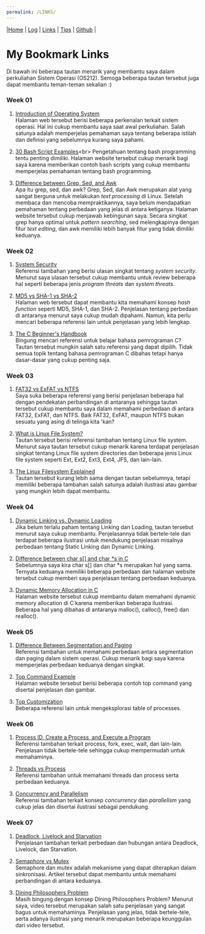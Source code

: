 ```yaml
---
permalink: /LINKS/
---
```

|[Home](/os212/) | [Log](TXT/mylog.txt) | [Links](.) | [Tips](../TIPS/) | [Github](https://github.com/mfikriharyanto/os212/) |

# My Bookmark Links
Di bawah ini beberapa tautan menarik yang membantu saya dalam perkuliahan Sistem Operasi (OS212). Semoga beberapa tautan tersebut juga dapat membantu teman-teman sekalian :)

### Week 01
1. [Introduction of Operating System](https://www.geeksforgeeks.org/introduction-of-operating-system-set-1/)<br>
Halaman web tersebut berisi beberapa perkenalan terkait sistem operasi. Hal ini cukup membantu saya saat awal perkuliahan. Salah satunya adalah memperjelas pemahaman saya tentang beberapa istilah dan definisi yang sebelumnya kurang saya pahami.

2. [30 Bash Script Examples](https://linuxhint.com/30_bash_script_examples/#:~:text=Bash%20scripts%20can%20be%20used,important%20for%20every%20Linux%20user.)<br>
Pengetahuan tentang bash programming tentu penting dimiliki. Halaman website tersebut cukup menarik bagi saya karena memberikan contoh bash scripts yang cukup membantu memperjelas pemahaman tentang bash programming.

3. [Difference between Grep, Sed, and Awk](https://www.baeldung.com/linux/grep-sed-awk-differences)<br>
Apa itu grep, sed, dan awk? Grep, Sed, dan Awk merupakan alat yang sangat berguna untuk melakukan _text processing_ di Linux. Setelah membaca dan mencoba mempraktikannya, saya belum mendapatkan pemahaman tentang perbedaan yang jelas di antara ketiganya. Halaman website tersebut cukup menjawab kebingunan saya. Secara singkat grep hanya optimal untuk _pattern searching_, sed melengkapinya dengan fitur _text editing_, dan awk memiliki lebih banyak fitur yang tidak dimiliki keduanya.

### Week 02
1. [System Security](https://www.geeksforgeeks.org/system-security/)<br>
Referensi tambahan yang berisi ulasan singkat tentang _system security_. Menurut saya ulasan tersebut cukup membantu untuk review beberapa hal seperti beberapa jenis _program threats_ dan _system threats_.

2. [MD5 vs SHA-1 vs SHA-2](https://www.freecodecamp.org/news/md5-vs-sha-1-vs-sha-2-which-is-the-most-secure-encryption-hash-and-how-to-check-them/)<br>
Halaman web tersebut dapat membantu kita memahami konsep _hash function_ seperti MD5, SHA-1, dan SHA-2. Penjelasan tentang perbedaan di antaranya menurut saya cukup mudah dipahami. Namun, kita perlu mencari beberapa referensi lain untuk penjelasan yang lebih lengkap.

3. [The C Beginner's Handbook](https://www.freecodecamp.org/news/the-c-beginners-handbook/)<br>
Bingung mencari referensi untuk belajar bahasa pemrograman C? Tautan tersebut mungkin salah satu referensi yang dapat dipilih. Tidak semua topik tentang bahasa pemrograman C dibahas tetapi hanya dasar-dasar yang cukup penting saja.

### Week 03

1. [FAT32 vs ExFAT vs NTFS](https://www.cbtnuggets.com/blog/technology/system-admin/fat32-vs-exfat-vs-ntfs-file-system-formatting-explained)<br>
Saya suka beberapa referensi yang berisi penjelasan beberapa hal dengan pendekatan perbandingan di antaranya sehingga tautan tersebut cukup membantu saya dalam memahami perbedaan di antara FAT32, ExFAT, dan NTFS. Baik FAT32, ExFAT, maupun NTFS bukan sesuatu yang asing di telinga kita 'kan?

2. [What is Linux File System?](https://likegeeks.com/linux-file-system/)<br>
Tautan tersebut berisi referensi tambahan tentang Linux file system. Menurut saya tautan tersebut cukup menarik karena terdapat penjelasan singkat tentang Linux file system directories dan beberapa jenis Linux file system seperti Ext, Ext2, Ext3, Ext4, JFS, dan lain-lain.

3. [The Linux Filesystem Explained](https://www.linux.com/training-tutorials/linux-filesystem-explained/)<br>
Tautan tersebut kurang lebih sama dengan tautan sebelumnya, tetapi memiliki beberapa tambahan salah satunya adalah ilustrasi atau gambar yang mungkin lebih dapat membantu.

### Week 04

1. [Dynamic Linking vs. Dynamic Loading](https://www.baeldung.com/cs/dynamic-linking-vs-dynamic-loading)<br>
Jika belum terlalu paham tentang Linking dan Loading, tautan tersebut menurut saya cukup membantu. Penjelasannya tidak bertele-tele dan terdapat beberapa ilustrasi untuk mendukung penjelasan misalnya perbedaan tentang Static Linking dan Dynamic Linking.

2. [Difference between char s[] and char *s in C](https://www.geeksforgeeks.org/whats-difference-between-char-s-and-char-s-in-c/)<br>
Sebelumnya saya kira char s[] dan char *s merupakan hal yang sama. Ternyata keduanya memiliki beberapa perbedaan dan halaman website tersebut cukup memberi saya penjelasan tentang perbedaan keduanya.

3. [Dynamic Memory Allocation in C](https://www.geeksforgeeks.org/dynamic-memory-allocation-in-c-using-malloc-calloc-free-and-realloc/)<br>
Halaman website tersebut cukup membantu dalam memahami dynamic memory allocation di C karena memberikan beberapa ilustrasi. Beberapa hal yang dibahas di antaranya malloc(), calloc(), free() dan realloc().

### Week 05

1. [Difference Between Segmentation and Paging](https://prepinsta.com/operating-systems/difference-between-segmentation-and-paging/)<br>
Referensi tambahan untuk memahami perbedaan antara segmentation dan paging dalam sistem operasi. Cukup menarik bagi saya karena memperjelas perbedaan keduanya dengan singkat.

2. [Top Command Example](https://www.tecmint.com/12-top-command-examples-in-linux/)<br>
Halaman website tersebut berisi beberapa contoh top command yang disertai penjelasan dan gambar.

3. [Top Customization](https://pascalth.medium.com/top-customized-170653201ddd)<br>
Beberapa referensi lain untuk mengeksplorasi table of processes.

### Week 06

1. [Process ID, Create a Process, and Execute a Program](https://calvinkam.github.io/csci3150-process/)<br>
Referensi tambahan terkait process, fork, exec, wait, dan lain-lain. Penjelasan tidak bertele-tele sehingga cukup mempermudah untuk memahaminya.

2. [Threads vs Process](https://www.backblaze.com/blog/whats-the-diff-programs-processes-and-threads/)<br>
Referensi tambahan untuk memahami threads dan process serta perbedaan keduanya.

3. [Concurrency and Parallelism](https://luminousmen.com/post/concurrency-and-parallelism-are-different)<br>
Referensi tambahan terkait konsep _concurrency_ dan _parallelism_ yang cukup jelas dan disertai ilustrasi sebagai pendukung.

### Week 07
1. [Deadlock, Livelock and Starvation](https://www.baeldung.com/cs/deadlock-livelock-starvation)<br>
Penjelasan tambahan terkait perbedaan dan hubungan antara Deadlock, Livelock, dan Starvation.

2. [Semaphore vs Mutex](https://www.baeldung.com/cs/semaphore-vs-mutex)<br>
Semaphore dan mutex adalah mekanisme yang dapat diterapkan dalam sinkronisasi. Artikel tersebut dapat membantu untuk memahami perbandingan di antara keduanya.

3. [Dining Philosophers Problem](https://www.youtube.com/watch?v=NbwbQQB7xNQ)<br>
Masih bingung dengan konsep Dining Philosophers Problem? Menurut saya, video tersebut merupakan salah satu penjelasan yang sangat bagus untuk memahaminya. Penjelasan yang jelas, tidak bertele-tele, serta adanya ilustrasi yang menarik merupakan beberapa keunggulan dari video tersebut.
